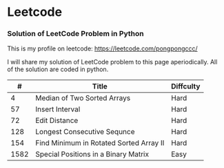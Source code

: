 # Leetcode
### Solution of LeetCode Problem in Python
This is my profile on leetcode: https://leetcode.com/pongpongccc/

I will share my solution of LeetCode problem to this page aperiodically. All of the solution are coded in python.


| #  | Title | Diffculty |
| --- | --- | --- |
| 4  | Median of Two Sorted Arrays  | Hard |
| 57  | Insert Interval  | Hard |
| 72  | Edit Distance | Hard |
| 128  | Longest Consecutive Sequnce | Hard |
| 154  | Find Minimum in Rotated Sorted Array II | Hard |
| 1582  | Special Positions in a Binary Matrix  | Easy |
